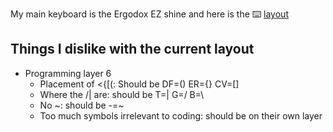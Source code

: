 My main keyboard is the Ergodox EZ shine and here is the :keyboard: [layout](https://configure.ergodox-ez.com/ergodox-ez/layouts/XqXz6/latest/0)

## Things I dislike with the current layout
- Programming layer 6
  - Placement of <{[(: Should be DF=() ER={} CV=[]
  - Where the /\| are: should be T=| G=/ B=\
  - No ~: should be -=~
  - Too much symbols irrelevant to coding: should be on their own layer
